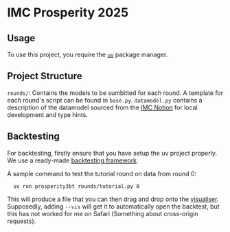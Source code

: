 # IMC Prosperity 2025

## Usage

To use this project, you require the [`uv`](https://docs.astral.sh/uv/#installation) package manager.

## Project Structure

`rounds/`: Contains the models to be sumbitted for each round. A template for each round's script can be found in `base.py`. `datamodel.py` contains a description of the datamodel sourced from the [IMC Notion](https://imc-prosperity.notion.site/Programming-resources-19ee8453a09381e4b841f09d4add277d) for local development and type hints.

## Backtesting

For backtesting, firstly ensure that you have setup the uv project properly. We use a ready-made [backtesting framework](https://github.com/jmerle/imc-prosperity-3-backtester).

A sample command to test the tutorial round on data from round 0:
```
  uv run prosperity3bt rounds/tutorial.py 0
```

This will produce a file that you can then drag and drop onto the [visualiser](https://jmerle.github.io/imc-prosperity-3-visualizer/).
Supposedly, adding `--vis` will get it to automatically open the backtest, but this has not worked for me on Safari (Something about cross-origin requests).

